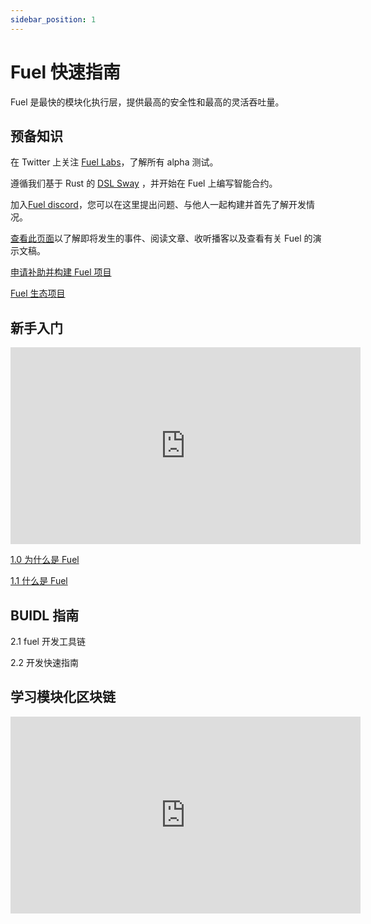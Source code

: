 ```yaml
---
sidebar_position: 1
---
```


# Fuel 快速指南

Fuel 是最快的模块化执行层，提供最高的安全性和最高的灵活吞吐量。

## 预备知识

在 Twitter 上关注 [Fuel Labs](https://twitter.com/fuellabs_)，了解所有 alpha 测试。

遵循我们基于 Rust 的 [DSL Sway](https://twitter.com/SwayLang) ，并开始在 Fuel 上编写智能合约。

加入[Fuel discord](https://discord.com/invite/fuelnetwork)，您可以在这里提出问题、与他人一起构建并首先了解开发情况。

[查看此页面](https://github.com/FuelLabs/awesome-fuel)以了解即将发生的事件、阅读文章、收听播客以及查看有关 Fuel 的演示文稿。

[申请补助并构建 Fuel 项目](https://1v1l4ftv9zy.typeform.com/fuelgrants?typeform-source=www.fuel.network)

[Fuel 生态项目](https://github.com/FuelLabs/awesome-fuel)

## 新手入门

<iframe width="560" height="315" src="https://www.youtube.com/embed/QYdlVJQjYdI" title="YouTube video player" frameborder="0" allow="accelerometer; autoplay; clipboard-write; encrypted-media; gyroscope; picture-in-picture; web-share" allowfullscreen></iframe>

[1.0 为什么是 Fuel](tutorial-basics/congratulations)

[1.1 什么是 Fuel](tutorial-basics/what-is-fuel)

## BUIDL 指南

2.1 fuel 开发工具链

2.2 开发快速指南

## 学习模块化区块链

<iframe width="560" height="315" src="https://www.youtube.com/embed/uvkfTBWqYUM" title="YouTube video player" frameborder="0" allow="accelerometer; autoplay; clipboard-write; encrypted-media; gyroscope; picture-in-picture; web-share" allowfullscreen></iframe>
